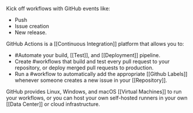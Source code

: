 Kick off workflows with GitHub events like:
- Push
- Issue creation
- New release.

GitHub Actions is a [[Continuous Integration]] platform that allows you to:

- #Automate your build, [[Test]], and [[Deployment]] pipeline.
- Create #workflows that build and test every pull request to your repository, or deploy merged pull requests to production.
- Run a #workflow to automatically add the appropriate [[Github Labels]] whenever someone creates a new issue in your [[Repository]].

GitHub provides Linux, Windows, and macOS [[Virtual  Machines]] to run your workflows, or you can host your own self-hosted runners in your own [[Data Center]] or cloud infrastructure.